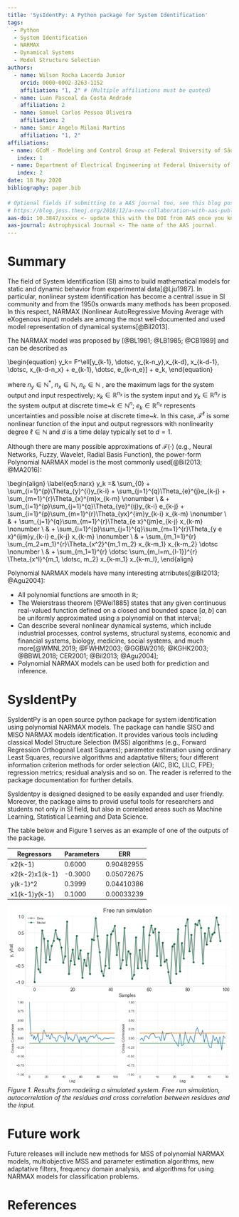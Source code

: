 ```yaml
---
title: 'SysIdentPy: A Python package for System Identification'
tags:
  - Python
  - System Identification
  - NARMAX
  - Dynamical Systems
  - Model Structure Selection
authors:
  - name: Wilson Rocha Lacerda Junior
    orcid: 0000-0002-3263-1152
    affiliation: "1, 2" # (Multiple affiliations must be quoted)
  - name: Luan Pascoal da Costa Andrade
    affiliation: 2
  - name: Samuel Carlos Pessoa Oliveira
    affiliation: 2
  - name: Samir Angelo Milani Martins
    affiliation: "1, 2"
affiliations:
 - name: GCoM - Modeling and Control Group at Federal University of São João del-Rei
   index: 1
 - name: Department of Electrical Engineering at Federal University of São João del-Rei
   index: 2
date: 18 May 2020
bibliography: paper.bib

# Optional fields if submitting to a AAS journal too, see this blog post:
# https://blog.joss.theoj.org/2018/12/a-new-collaboration-with-aas-publishing
aas-doi: 10.3847/xxxxx <- update this with the DOI from AAS once you know it.
aas-journal: Astrophysical Journal <- The name of the AAS journal.
---
```


# Summary

The field of System Identification (SI) aims to build mathematical models for static and dynamic behavior from experimental data[@Lju1987]. In particular, nonlinear system identification has become a central issue in SI community and from the $1950$s onwards many methods has been proposed. In this respect, NARMAX (Nonlinear AutoRegressive Moving Average with eXogenous input) models are among the most well-documented and used model representation of dynamical systems[@Bil2013].

The NARMAX model was proposed by [@BL1981; @LB1985; @CB1989] and can be described as

\begin{equation}
y_k= F^\ell[y_{k-1}, \dotsc, y_{k-n_y},x_{k-d}, x_{k-d-1}, \dotsc, x_{k-d-n_x} + e_{k-1}, \dotsc, e_{k-n_e}] + e_k,
\end{equation}

where $n_y\in \mathbb{N}^*$, $n_x \in \mathbb{N}$, $n_e \in \mathbb{N}$ , are the maximum lags for the system output and input respectively; $x_k \in \mathbb{R}^{n_x}$ is the system input and $y_k \in \mathbb{R}^{n_y}$ is the system output at discrete time~$k \in \mathbb{N}^n$; $e_k \in \mathbb{R}^{n_e}$ represents uncertainties and possible noise at discrete time~$k$. In this case, $\mathcal{F}^\ell$ is some nonlinear function of the input and output regressors with nonlinearity degree $\ell \in \mathbb{N}$ and $d$ is a time delay typically set to $d=1$.

Although there are many possible approximations of $\mathcal{F}(\cdot)$ (e.g., Neural Networks, Fuzzy, Wavelet, Radial Basis Function), the power-form Polynomial NARMAX model is the most commonly used[@Bil2013; @MA2016]:

\begin{align}
\label{eq5:narx}
y_k =& \sum_{0} + \sum_{i=1}^{p}\Theta_{y}^{i}y_{k-i} + \sum_{j=1}^{q}\Theta_{e}^{j}e_{k-j} + \sum_{m=1}^{r}\Theta_{x}^{m}x_{k-m} \nonumber \\
& + \sum_{i=1}^{p}\sum_{j=1}^{q}\Theta_{ye}^{ij}y_{k-i} e_{k-j} + \sum_{i=1}^{p}\sum_{m=1}^{r}\Theta_{yx}^{im}y_{k-i} x_{k-m}  \nonumber \\
& + \sum_{j=1}^{q}\sum_{m=1}^{r}\Theta_{e x}^{jm}e_{k-j} x_{k-m}  \nonumber \\
&  + \sum_{i=1}^{p}\sum_{j=1}^{q}\sum_{m=1}^{r}\Theta_{y e x}^{ijm}y_{k-i} e_{k-j} x_{k-m} \nonumber \\
& + \sum_{m_1=1}^{r} \sum_{m_2=m_1}^{r}\Theta_{x^2}^{m_1 m_2} x_{k-m_1} x_{k-m_2} \dotsc \nonumber \\
& + \sum_{m_1=1}^{r} \dotsc \sum_{m_l=m_{l-1}}^{r} \Theta_{x^l}^{m_1, \dotsc, m_2} x_{k-m_1} x_{k-m_l},
\end{align}

Polynomial NARMAX models have many interesting atrributes[@Bil2013; @Agu2004]:

- All polynomial functions are smooth in $\mathbb{R}$;
- The Weierstrass theorem [@Wei1885] states that any given continuous real-valued function defined on a closed and bounded space $[a,b]$ can be uniformly approximated using a polynomial on that interval;
- Can describe several nonlinear dynamical systems, which include industrial processes, control systems, structural systems, economic and financial systems, biology, medicine, social systems, and much more[@WMNL2019; @FWHM2003; @GGBW2016; @KGHK2003; @BBWL2018; CER2001; @Bil2013; @Agu2004];
- Polynomial NARMAX models can be used both for prediction and inference.

# SysIdentPy

SysIdentPy is an open source python package for system identification using polynomial NARMAX models. The package can handle SISO and MISO NARMAX models identification. It provides various tools including classical Model Structure Selection (MSS) algorithms (e.g., Forward Regression Orthogonal Least Squares); parameter estimation using ordinary Least Squares, recursive algorithms and adaptative filters; four different information criterion methods for order selection (AIC, BIC, LILC, FPE); regression metrics; residual analysis  and so on. The reader is referred to the package documentation for further details.

SysIdentpy is designed designed to be easily expanded and user friendly. Moreover, the package aims to provid useful tools for researchers and students not only in SI field, but also in correlated areas such as Machine Learning, Statistical Learning and Data Science.

The table below and Figure 1 serves as an example of one of the outputs of the package.

| Regressors     | Parameters | ERR        |
|----------------|------------|------------|
| x2(k-1)        | 0.6000     | 0.90482955 |
| x2(k-2)x1(k-1) | -0.3000    | 0.05072675 |
| y(k-1)^2       | 0.3999     | 0.04410386 |
| x1(k-1)y(k-1)  | 0.1000     | 0.00033239 |


![\label{fig:example}](output_16_0.png)
_Figure 1. Results from modeling a simulated system. Free run simulation, autocorrelation of the residues and cross correlation between residues and the input._

# Future work

Future releases will include new methods for MSS of polynomial NARMAX models, multiobjective MSS and parameter estimation algorithms, new adaptative filters, frequency domain analysis, and algorithms for using NARMAX models for classification problems.

# References